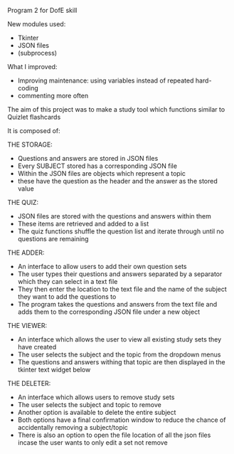 Program 2 for DofE skill

New modules used:
- Tkinter
- JSON files
- (subprocess)

What I improved:
- Improving maintenance: using variables instead of repeated hard-coding
- commenting more often

The aim of this project was to make a study tool which functions similar to Quizlet flashcards


It is composed of:

THE STORAGE:
- Questions and answers are stored in JSON files
- Every SUBJECT stored has a corresponding JSON file
- Within the JSON files are objects which represent a topic
- these have the question as the header and the answer as the stored value


THE QUIZ:
- JSON files are stored with the questions and answers within them
- These items are retrieved and added to a list
- The quiz functions shuffle the question list and iterate through until no questions are remaining

THE ADDER:
- An interface to allow users to add their own question sets
- The user types their questions and answers separated by a separator which they can select in a text file
- They then enter the location to the text file and the name of the subject they want to add the questions to
- The program takes the questions and answers from the text file and adds them to the corresponding JSON file under a new object

THE VIEWER:
- An interface which allows the user to view all existing study sets they have created
- The user selects the subject and the topic from the dropdown menus
- The questions and answers withing that topic are then displayed in the tkinter text widget below

THE DELETER:
- An interface which allows users to remove study sets
- The user selects the subject and topic to remove
- Another option is available to delete the entire subject
- Both options have a final confirmation window to reduce the chance of accidentally removing a subject/topic
- There is also an option to open the file location of all the json files incase the user wants to only edit a set not remove
